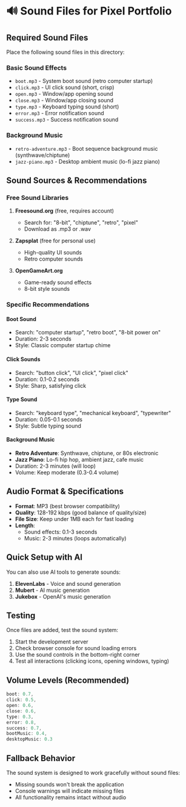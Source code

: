 # 🔊 Sound Files for Pixel Portfolio

## Required Sound Files

Place the following sound files in this directory:

### Basic Sound Effects
- `boot.mp3` - System boot sound (retro computer startup)
- `click.mp3` - UI click sound (short, crisp)
- `open.mp3` - Window/app opening sound
- `close.mp3` - Window/app closing sound
- `type.mp3` - Keyboard typing sound (short)
- `error.mp3` - Error notification sound
- `success.mp3` - Success notification sound

### Background Music
- `retro-adventure.mp3` - Boot sequence background music (synthwave/chiptune)
- `jazz-piano.mp3` - Desktop ambient music (lo-fi jazz piano)

## Sound Sources & Recommendations

### Free Sound Libraries
1. **Freesound.org** (free, requires account)
   - Search for: "8-bit", "chiptune", "retro", "pixel"
   - Download as .mp3 or .wav

2. **Zapsplat** (free for personal use)
   - High-quality UI sounds
   - Retro computer sounds

3. **OpenGameArt.org**
   - Game-ready sound effects
   - 8-bit style sounds

### Specific Recommendations

#### Boot Sound
- Search: "computer startup", "retro boot", "8-bit power on"
- Duration: 2-3 seconds
- Style: Classic computer startup chime

#### Click Sounds
- Search: "button click", "UI click", "pixel click"
- Duration: 0.1-0.2 seconds
- Style: Sharp, satisfying click

#### Type Sound
- Search: "keyboard type", "mechanical keyboard", "typewriter"
- Duration: 0.05-0.1 seconds
- Style: Subtle typing sound

#### Background Music
- **Retro Adventure**: Synthwave, chiptune, or 80s electronic
- **Jazz Piano**: Lo-fi hip hop, ambient jazz, cafe music
- Duration: 2-3 minutes (will loop)
- Volume: Keep moderate (0.3-0.4 volume)

## Audio Format & Specifications

- **Format**: MP3 (best browser compatibility)
- **Quality**: 128-192 kbps (good balance of quality/size)
- **File Size**: Keep under 1MB each for fast loading
- **Length**:
  - Sound effects: 0.1-3 seconds
  - Music: 2-3 minutes (loops automatically)

## Quick Setup with AI

You can also use AI tools to generate sounds:
1. **ElevenLabs** - Voice and sound generation
2. **Mubert** - AI music generation
3. **Jukebox** - OpenAI's music generation

## Testing

Once files are added, test the sound system:
1. Start the development server
2. Check browser console for sound loading errors
3. Use the sound controls in the bottom-right corner
4. Test all interactions (clicking icons, opening windows, typing)

## Volume Levels (Recommended)

```typescript
boot: 0.7,
click: 0.5,
open: 0.6,
close: 0.6,
type: 0.3,
error: 0.8,
success: 0.7,
bootMusic: 0.4,
desktopMusic: 0.3
```

## Fallback Behavior

The sound system is designed to work gracefully without sound files:
- Missing sounds won't break the application
- Console warnings will indicate missing files
- All functionality remains intact without audio